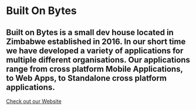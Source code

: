 # Built On Bytes

## Built on Bytes is a small dev house located in Zimbabwe established in 2016. In our short time we have developed a variety of applications for multiple different organisations. Our applications range from cross platform Mobile Applications, to Web Apps, to Standalone cross platform applications.

[Check out our Website](https://www.builtonbytes.com)
